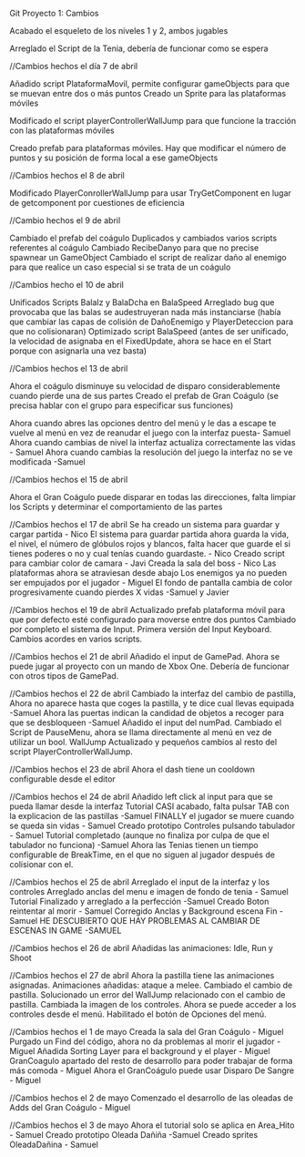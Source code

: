 Git Proyecto 1: Cambios

Acabado el esqueleto de los niveles 1 y 2, ambos jugables

Arreglado el Script de la Tenia, debería de funcionar como se espera

//Cambios hechos el día 7 de abril 

Añadido script PlataformaMovil, permite configurar gameObjects para que se muevan entre dos o más puntos
Creado un Sprite para las plataformas móviles

Modificado el script playerControllerWallJump para que funcione la tracción con las plataformas móviles

Creado prefab para plataformas móviles. Hay que modificar el número de puntos y su posición de forma local a ese gameObjects

//Cambios hechos el 8 de abril

Modificado PlayerConrollerWallJump para usar TryGetComponent en lugar de getcomponent por cuestiones de eficiencia

//Cambio hechos el 9 de abril

Cambiado el prefab del coágulo
Duplicados y cambiados varios scripts referentes al coágulo
Cambiado RecibeDanyo para que no precise spawnear un GameObject
Cambiado el script de realizar daño al enemigo para que realice un caso especial si se trata de un coágulo

//Cambios hecho el 10 de abril

Unificados Scripts BalaIz y BalaDcha en BalaSpeed
Arreglado bug que provocaba que las balas se audestruyeran nada más instanciarse
(había que cambiar las capas de colisión de DañoEnemigo y PlayerDeteccion para que no colisionaran)
Optimizado script BalaSpeed (antes de ser unificado, la velocidad de asignaba en el FixedUpdate, ahora se hace
en el Start porque con asignarla una vez basta)

//Cambios hechos el 13 de abril

Ahora el coágulo disminuye su velocidad de disparo considerablemente cuando pierde una de sus partes
Creado el prefab de Gran Coágulo (se precisa hablar con el grupo para especificar sus funciones)

Ahora cuando abres las opciones dentro del menú y le das a escape te vuelve al menú en vez de reanudar el juego con la interfaz puesta- Samuel
Ahora cuando cambias de nivel la interfaz actualiza correctamente las vidas - Samuel
Ahora cuando cambias la resolución del juego la interfaz no se ve modificada -Samuel

//Cambios hechos el 15 de abril

Ahora el Gran Coágulo puede disparar en todas las direcciones, falta limpiar los Scripts y determinar el comportamiento de las partes

//Cambios hechos el 17 de abril
Se ha creado un sistema para guardar y cargar partida - Nico
El sistema para guardar partida ahora guarda la vida, el nivel, el número de glóbulos rojos y blancos,
falta hacer que guarde el si tienes poderes o no y cual tenías cuando guardaste. - Nico
Creado script para cambiar color de camara - Javi
Creada la sala del boss -  Nico
Las plataformas ahora se atraviesan desde abajo
Los enemigos ya no pueden ser empujados por el jugador - Miguel
El fondo de pantalla cambia de color progresivamente cuando pierdes X vidas -Samuel y Javier

//Cambios hechos el 19 de abril 
Actualizado prefab plataforma móvil para que por defecto esté configurado para moverse entre dos puntos
Cambiado por completo el sistema de Input. Primera versión del Input Keyboard. Cambios acordes en varios scripts.

//Cambios hechos el 21 de abril
Añadido el input de GamePad. Ahora se puede jugar al proyecto con un mando de Xbox One. Debería de funcionar con otros tipos de GamePad.

//Cambios hechos el 22 de abril
Cambiado la interfaz del cambio de pastilla, Ahora no aparece hasta que coges la pastilla, y te dice cual llevas equipada -Samuel
Ahora las puertas indican la candidad de objetos a recoger para que se desbloqueen -Samuel
Añadido el input del numPad.
Cambiado el Script de PauseMenu, ahora se llama directamente al menú en vez de utilizar un bool.
WallJump Actualizado y pequeños cambios al resto del script PlayerControllerWallJump.

//Cambios hechos el 23 de abril
Ahora el dash tiene un cooldown configurable desde el editor

//Cambios hechos el 24 de abril
Añadido left click al input para que se pueda llamar desde la interfaz
Tutorial CASI acabado, falta pulsar TAB con la explicacion de las pastillas -Samuel
FINALLY el jugador se muere cuando se queda sin vidas - Samuel
Creado prototipo Controles pulsando tabulador - Samuel
Tutorial completado (aunque no finaliza por culpa de que el tabulador no funciona) -Samuel
Ahora las Tenias tienen un tiempo configurable de BreakTime, en el que no siguen al jugador después de colisionar con el.

//Cambios hechos el 25 de abril
Arreglado el input de la interfaz y los controles
Arreglado anclas del menu e imagen de fondo de tenia - Samuel
Tutorial Finalizado y arreglado a la perfección -Samuel
Creado Boton reintentar al morir - Samuel
Corregido Anclas y Background escena Fin -Samuel
HE DESCUBIERTO QUE HAY PROBLEMAS AL CAMBIAR DE ESCENAS IN GAME -SAMUEL

//Cambios hechos el 26 de abril
Añadidas las animaciones: Idle, Run y Shoot

//Cambios hechos el 27 de abril
Ahora la pastilla tiene las animaciones asignadas.
Animaciones añadidas: ataque a melee.
Cambiado el cambio de pastilla.
Solucionado un error del WallJump relacionado con el cambio de pastilla.
Cambiada la imagen de los controles.
Ahora se puede acceder a los controles desde el menú.
Habilitado el botón de Opciones del menú.

//Cambios hechos el 1 de mayo
Creada la sala del Gran Coágulo - Miguel
Purgado un Find del código, ahora no da problemas al morir el jugador - Miguel
Añadida Sorting Layer para el background y el player - Miguel
GranCoagulo apartado del resto de desarrollo para poder trabajar de forma más comoda - Miguel
Ahora el GranCoágulo puede usar Disparo De Sangre - Miguel

//Cambios hechos el 2 de mayo
Comenzado el desarrollo de las oleadas de Adds del Gran Coágulo - Miguel

//Cambios hechos el 3 de mayo
Ahora el tutorial solo se aplica en Area_Hito - Samuel
Creado prototipo Oleada Dañiña -Samuel
Creado sprites OleadaDañina - Samuel